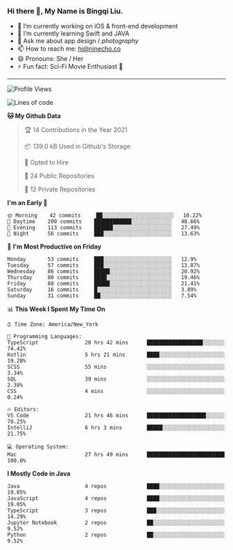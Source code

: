 ### Hi there 👋, My Name is Bingqi Liu.

- 🔭 I’m currently working on iOS & front-end development
- 🌱 I’m currently learning Swift and JAVA
- 💬 Ask me about app design / *photography*
- 📫 How to reach me: hi@ninecho.co
- 😄 Pronouns: She / Her
- ⚡ Fun fact: Sci-Fi Movie Enthusiast 🚀

---

<!--START_SECTION:waka-->
![Profile Views](http://img.shields.io/badge/Profile%20Views-1-blue)

![Lines of code](https://img.shields.io/badge/From%20Hello%20World%20I%27ve%20Written-3.0%20million%20lines%20of%20code-blue)

**🐱 My Github Data** 

> 🏆 14 Contributions in the Year 2021
 > 
> 📦 139.0 kB Used in Github's Storage 
 > 
> 💼 Opted to Hire
 > 
> 📜 24 Public Repositories 
 > 
> 🔑 12 Private Repositories  
 > 
**I'm an Early 🐤** 

```text
🌞 Morning    42 commits     ██░░░░░░░░░░░░░░░░░░░░░░░   10.22% 
🌆 Daytime    200 commits    ████████████░░░░░░░░░░░░░   48.66% 
🌃 Evening    113 commits    ██████░░░░░░░░░░░░░░░░░░░   27.49% 
🌙 Night      56 commits     ███░░░░░░░░░░░░░░░░░░░░░░   13.63%

```
📅 **I'm Most Productive on Friday** 

```text
Monday       53 commits     ███░░░░░░░░░░░░░░░░░░░░░░   12.9% 
Tuesday      57 commits     ███░░░░░░░░░░░░░░░░░░░░░░   13.87% 
Wednesday    86 commits     █████░░░░░░░░░░░░░░░░░░░░   20.92% 
Thursday     80 commits     ████░░░░░░░░░░░░░░░░░░░░░   19.46% 
Friday       88 commits     █████░░░░░░░░░░░░░░░░░░░░   21.41% 
Saturday     16 commits     █░░░░░░░░░░░░░░░░░░░░░░░░   3.89% 
Sunday       31 commits     ██░░░░░░░░░░░░░░░░░░░░░░░   7.54%

```


📊 **This Week I Spent My Time On** 

```text
⌚︎ Time Zone: America/New_York

💬 Programming Languages: 
TypeScript               20 hrs 42 mins      ██████████████████░░░░░░░   74.42% 
Kotlin                   5 hrs 21 mins       ████░░░░░░░░░░░░░░░░░░░░░   19.28% 
SCSS                     55 mins             ░░░░░░░░░░░░░░░░░░░░░░░░░   3.34% 
SQL                      39 mins             ░░░░░░░░░░░░░░░░░░░░░░░░░   2.38% 
CSS                      4 mins              ░░░░░░░░░░░░░░░░░░░░░░░░░   0.24%

🔥 Editors: 
VS Code                  21 hrs 46 mins      ███████████████████░░░░░░   78.25% 
IntelliJ                 6 hrs 3 mins        █████░░░░░░░░░░░░░░░░░░░░   21.75%

💻 Operating System: 
Mac                      27 hrs 49 mins      █████████████████████████   100.0%

```

**I Mostly Code in Java** 

```text
Java                     4 repos             ████░░░░░░░░░░░░░░░░░░░░░   19.05% 
JavaScript               4 repos             ████░░░░░░░░░░░░░░░░░░░░░   19.05% 
TypeScript               3 repos             ███░░░░░░░░░░░░░░░░░░░░░░   14.29% 
Jupyter Notebook         2 repos             ██░░░░░░░░░░░░░░░░░░░░░░░   9.52% 
Python                   2 repos             ██░░░░░░░░░░░░░░░░░░░░░░░   9.52%

```



<!--END_SECTION:waka-->
